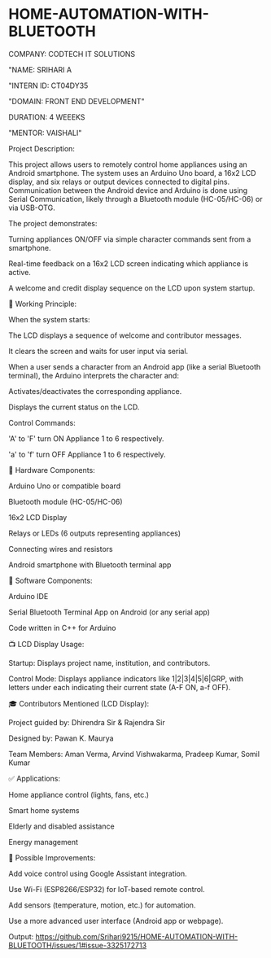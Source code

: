 # HOME-AUTOMATION-WITH-BLUETOOTH

COMPANY: CODTECH IT SOLUTIONS

"NAME: SRIHARI A

"INTERN ID: CT04DY35

"DOMAIN: FRONT END DEVELOPMENT"

DURATION: 4 WEEEKS

"MENTOR: VAISHALI"

Project Description:

This project allows users to remotely control home appliances using an Android smartphone. The system uses an Arduino Uno board, a 16x2 LCD display, and six relays or output devices connected to digital pins. Communication between the Android device and Arduino is done using Serial Communication, likely through a Bluetooth module (HC-05/HC-06) or via USB-OTG.

The project demonstrates:

Turning appliances ON/OFF via simple character commands sent from a smartphone.

Real-time feedback on a 16x2 LCD screen indicating which appliance is active.

A welcome and credit display sequence on the LCD upon system startup.

📡 Working Principle:

When the system starts:

The LCD displays a sequence of welcome and contributor messages.

It clears the screen and waits for user input via serial.

When a user sends a character from an Android app (like a serial Bluetooth terminal), the Arduino interprets the character and:

Activates/deactivates the corresponding appliance.

Displays the current status on the LCD.

Control Commands:

'A' to 'F' turn ON Appliance 1 to 6 respectively.

'a' to 'f' turn OFF Appliance 1 to 6 respectively.

🔌 Hardware Components:

Arduino Uno or compatible board

Bluetooth module (HC-05/HC-06)

16x2 LCD Display

Relays or LEDs (6 outputs representing appliances)

Connecting wires and resistors

Android smartphone with Bluetooth terminal app

🧠 Software Components:

Arduino IDE

Serial Bluetooth Terminal App on Android (or any serial app)

Code written in C++ for Arduino

📺 LCD Display Usage:

Startup: Displays project name, institution, and contributors.

Control Mode: Displays appliance indicators like 1|2|3|4|5|6|GRP, with letters under each indicating their current state (A-F ON, a-f OFF).

🎓 Contributors Mentioned (LCD Display):

Project guided by: Dhirendra Sir & Rajendra Sir

Designed by: Pawan K. Maurya

Team Members: Aman Verma, Arvind Vishwakarma, Pradeep Kumar, Somil Kumar

✅ Applications:

Home appliance control (lights, fans, etc.)

Smart home systems

Elderly and disabled assistance

Energy management

🔄 Possible Improvements:

Add voice control using Google Assistant integration.

Use Wi-Fi (ESP8266/ESP32) for IoT-based remote control.

Add sensors (temperature, motion, etc.) for automation.

Use a more advanced user interface (Android app or webpage).

Output:
https://github.com/Srihari9215/HOME-AUTOMATION-WITH-BLUETOOTH/issues/1#issue-3325172713
